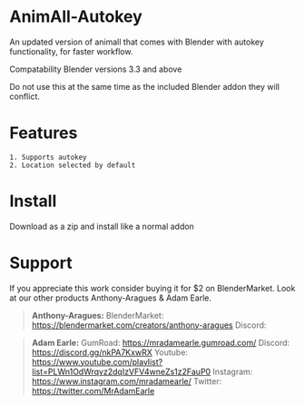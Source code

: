 # AnimAll-Autokey
An updated version of animall that comes with Blender with autokey functionality, for faster workflow.

Compatability
Blender versions 3.3 and above

Do not use this at the same time as the included Blender addon they will conflict.


# Features
    1. Supports autokey
    2. Location selected by default
    
    
# Install
Download as a zip and install like a normal addon


# Support
If you appreciate this work consider buying it for $2 on BlenderMarket. Look at our other products Anthony-Aragues & Adam Earle.
> **Anthony-Aragues:**
> BlenderMarket: https://blendermarket.com/creators/anthony-aragues
> Discord:

> **Adam Earle:**
> GumRoad: https://mradamearle.gumroad.com/
> Discord: https://discord.gg/nkPA7KxwRX
> Youtube: https://www.youtube.com/playlist?list=PLWn1OdWrqvz2dqIzVFV4wneZs1z2FauP0
> Instagram: https://www.instagram.com/mradamearle/
> Twitter: https://twitter.com/MrAdamEarle
